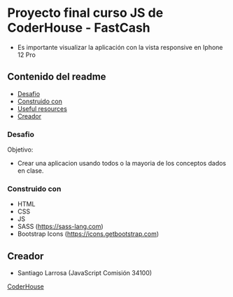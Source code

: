 # Proyecto final curso JS de CoderHouse - FastCash

- Es importante visualizar la aplicación con la vista responsive en Iphone 12 Pro

## Contenido del readme
  - [Desafio](#Desafio)
  - [Construido con](#Construido-con)
  - [Useful resources](#useful-resources)
  - [Creador](#Creador)


### Desafio

Objetivo:

- Crear una aplicacion usando todos o la mayoria de los conceptos dados en clase.

### Construido con

- HTML
- CSS
- JS
- SASS (https://sass-lang.com)
- Bootstrap Icons (https://icons.getbootstrap.com)


## Creador

- Santiago Larrosa (JavaScript Comisión 34100)

[CoderHouse](https://www.coderhouse.com)

